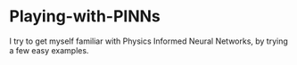# Playing-with-PINNs
I try to get myself familiar with Physics Informed Neural Networks, by trying a few easy examples.
